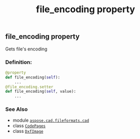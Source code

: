 ﻿---
title: file_encoding property
second_title: Aspose.CAD for Python via .NET API References
description: 
type: docs
weight: 310
url: /python-net/aspose.cad.fileformats.cad/dxfimage/file_encoding/
is_root: false
---

## file_encoding property


Gets file's encoding
### Definition:
```python
@property
def file_encoding(self):
    ...
@file_encoding.setter
def file_encoding(self, value):
    ...
```

### See Also
* module [`aspose.cad.fileformats.cad`](../../)
* class [`CodePages`](/cad/python-net/aspose.cad/codepages)
* class [`DxfImage`](/cad/python-net/aspose.cad.fileformats.cad/dxfimage)
